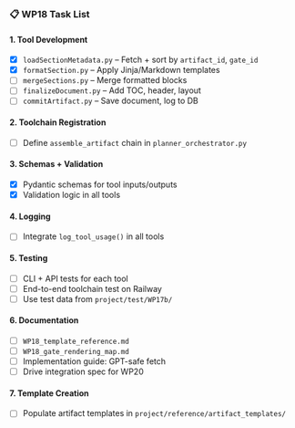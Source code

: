 ### 📋 WP18 Task List

#### 1. **Tool Development**
- [x] `loadSectionMetadata.py` – Fetch + sort by `artifact_id`, `gate_id`
- [x] `formatSection.py` – Apply Jinja/Markdown templates
- [ ] `mergeSections.py` – Merge formatted blocks
- [ ] `finalizeDocument.py` – Add TOC, header, layout
- [ ] `commitArtifact.py` – Save document, log to DB

#### 2. **Toolchain Registration**
- [ ] Define `assemble_artifact` chain in `planner_orchestrator.py`

#### 3. **Schemas + Validation**
- [x] Pydantic schemas for tool inputs/outputs
- [x] Validation logic in all tools

#### 4. **Logging**
- [ ] Integrate `log_tool_usage()` in all tools

#### 5. **Testing**
- [ ] CLI + API tests for each tool
- [ ] End-to-end toolchain test on Railway
- [ ] Use test data from `project/test/WP17b/`

#### 6. **Documentation**
- [ ] `WP18_template_reference.md`
- [ ] `WP18_gate_rendering_map.md`
- [ ] Implementation guide: GPT-safe fetch
- [ ] Drive integration spec for WP20

#### 7. **Template Creation**
- [ ] Populate artifact templates in `project/reference/artifact_templates/`